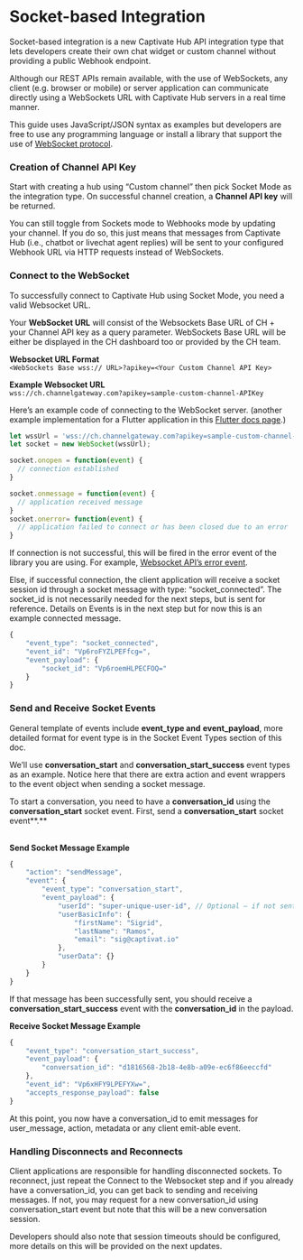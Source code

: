 # Socket-based Integration

Socket-based integration is a new Captivate Hub API integration type that lets developers create their own chat widget or custom channel without providing a public Webhook endpoint.

Although our REST APIs remain available, with the use of WebSockets, any client (e.g. browser or mobile) or server application can communicate directly using a WebSockets URL with Captivate Hub servers in a real time manner.

This guide uses JavaScript/JSON syntax  as examples but developers are free to use any programming language or install a library that support the use of [WebSocket protocol](https://datatracker.ietf.org/doc/html/rfc6455).

### Creation of Channel API Key

Start with creating a hub using “Custom channel” then pick Socket Mode as the integration type. On successful channel creation, a **Channel API key** will be returned.

You can still toggle from Sockets mode to Webhooks mode by updating your channel. If you do so, this just means that messages from Captivate Hub (i.e., chatbot or livechat agent replies) will be sent to your configured Webhook URL via HTTP requests instead of WebSockets.

### Connect to the WebSocket

To successfully connect to Captivate Hub using Socket Mode, you need a valid Websocket URL.

Your **WebSocket URL** will consist of the Websockets Base URL of CH + your Channel API key  as a query parameter. WebSockets Base URL will be either be displayed in the CH dashboard too or provided by the CH team.

**Websocket URL Format**\
`<WebSockets Base wss:// URL>?apikey=<Your Custom Channel API Key>`

**Example Websocket URL**\
`wss://ch.channelgateway.com?apikey=sample-custom-channel-APIKey`

Here’s an example code of connecting to the WebSocket server. (another example implementation for a Flutter application in this [Flutter docs page](https://docs.flutter.dev/cookbook/networking/web-sockets).)

```javascript
let wssUrl = 'wss://ch.channelgateway.com?apikey=sample-custom-channel-APIKey';
let socket = new WebSocket(wssUrl);

socket.onopen = function(event) {
  // connection established
}

socket.onmessage = function(event) {
  // application received message
}
socket.onerror= function(event) {
  // application failed to connect or has been closed due to an error
}

```

If connection is not successful, this will be fired in the error event of the library you are using. For example, [Websocket API’s error event](https://developer.mozilla.org/en-US/docs/Web/API/WebSocket/error\_event).

Else, if successful connection, the client application will receive a socket session id through a socket message with type: “socket\_connected”. The socket\_id is not necessarily needed for the next steps, but is sent for reference. Details on Events is in the next step but for now this is an example connected message.

```javascript
{
    "event_type": "socket_connected",
    "event_id": "Vp6roFYZLPEFfcg=",
    "event_payload": {
        "socket_id": "Vp6roemHLPECFOQ="
    }
}
```

### Send and Receive Socket Events

General template of events include **event\_type and** **event\_payload**, more detailed format for event type is in the Socket Event Types section of this doc.

We’ll use **conversation\_start** and **conversation\_start\_success** event types as an example. Notice here that there are extra action and event wrappers to the event object when sending a socket message.

To start a conversation, you need to have a **conversation\_id** using the **conversation\_start** socket event. First, send a **conversation\_start** socket event**.**

\
**Send Socket Message Example**

```javascript
{
    "action": "sendMessage",
    "event": {
        "event_type": "conversation_start",
        "event_payload": {
            "userId": "super-unique-user-id", // Optional – if not sent, we assign “anon” as userId
            "userBasicInfo": {
                "firstName": "Sigrid",
                "lastName": "Ramos",
                "email": "sig@captivat.io"
            },
            "userData": {}
        }
    }
}

```

If that message has been successfully sent, you should receive a **conversation\_start\_success** event with the **conversation\_id** in the payload.

**Receive Socket Message Example**

```javascript
{
    "event_type": "conversation_start_success",
    "event_payload": {
        "conversation_id": "d1816568-2b18-4e8b-a09e-ec6f86eeccfd"
    },
    "event_id": "Vp6xHFY9LPEFYXw=",
    "accepts_response_payload": false
}
```

At this point, you now have a conversation\_id to emit messages for user\_message, action, metadata or any client emit-able event.

### Handling Disconnects and Reconnects

Client applications are responsible for handling disconnected sockets. To reconnect, just repeat the Connect to the Websocket step and if you already have a conversation\_id, you can get back to sending and receiving messages. If not, you may request for a new conversation\_id using conversation\_start event but note that this will be a new conversation session.

Developers should also note that session timeouts should be configured, more details on this will be provided on the next updates.
